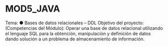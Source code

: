 # MOD5_JAVA
Tema: ● Bases de datos relacionales – DDL  Objetivo del proyecto: (Competencias del Módulo):  Operar una base de datos relacional utilizando el lenguaje SQL para la obtención, manipulación y definición de datos dando solución a un problema de almacenamiento de información.
